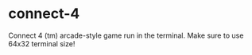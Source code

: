 # connect-4
Connect 4 (tm) arcade-style game run in the terminal. Make sure to use 64x32 terminal size! 
